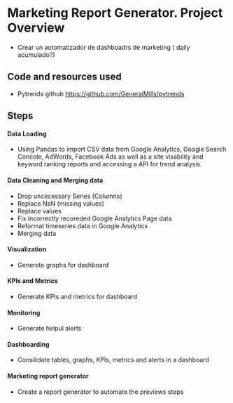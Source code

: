 # Marketing Report Generator. Project Overview 
 - Crear un aotomatizador de dashboadrs de marketing ( daily acumulado?)
## Code and resources used
 - Pytrends github https://github.com/GeneralMills/pytrends
## Steps
  #### Data Loading
   - Using Pandas to import CSV data from Google Analytics, Google Search Concole, AdWords, Facebook Ads as well as a site visability and keyword ranking reports and accessing a API for trend analysis.
  #### Data Cleaning and Merging data   
   - Drop uncecessary Series (Columns)
   - Replace NaN (missing values)
   - Replace values
   - Fix incorrectly recoreded Google Analytics Page data
   - Reformat timeseries data in Google Analytics   
   - Merging data
  #### Visualization
   - Generete graphs for dashboard
  #### KPIs and Metrics
   - Generate KPIs and metrics for dashboard
  #### Monitoring
   - Generate helpul alerts 
  #### Dashboarding
   - Consilidate tables, graphs, KPIs, metrics and alerts in a dashboard
  #### Marketing report generator
   - Create a report generator to automate the previews steps
  
